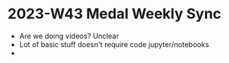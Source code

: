 # 2023-W43 Medal Weekly Sync

- Are we doing videos?  Unclear
- Lot of basic stuff doesn't require code jupyter/notebooks
- 
